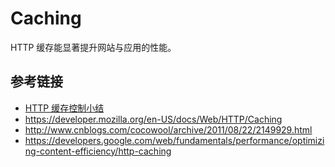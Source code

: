 # Caching

HTTP 缓存能显著提升网站与应用的性能。

## 参考链接
* [HTTP 缓存控制小结](http://imweb.io/topic/5795dcb6fb312541492eda8c)
* https://developer.mozilla.org/en-US/docs/Web/HTTP/Caching
* http://www.cnblogs.com/cocowool/archive/2011/08/22/2149929.html
* https://developers.google.com/web/fundamentals/performance/optimizing-content-efficiency/http-caching
